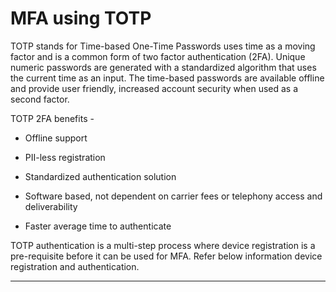 # MFA using TOTP 

TOTP stands for Time-based One-Time Passwords uses time as a moving factor and is a common form of two factor authentication (2FA). Unique numeric passwords are generated with a standardized algorithm that uses the current time as an input. The time-based passwords are available offline and provide user friendly, increased account security when used as a second factor.

TOTP 2FA benefits - 

- Offline support

- PII-less registration 

- Standardized authentication solution 

- Software based, not dependent on carrier fees or telephony access and deliverability 

- Faster average time to authenticate


TOTP authentication is a multi-step process where  device registration is a pre-requisite before it  can be used for  MFA. Refer below information device registration and authentication. 

<!-- type: row -->

<!-- type: card
title: TOTP Device registration
description: Registration of user TOTP device.
link: ?path=docs/ciam-mfa/TOTP-Registration.md
-->

<!-- type: card
title:  MFA using TOTP Device
description: User Multi-factor authentication using TOTP device.
link: ?path=docs/ciam-mfa/TOTP-Authentication.md
-->

<!-- type: row-end -->

---
